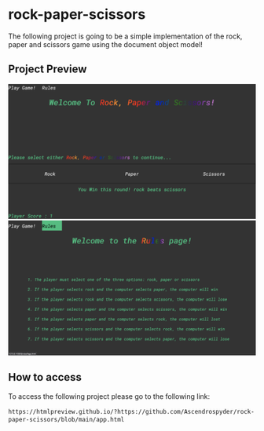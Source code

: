# rock-paper-scissors
The following project is going to be a simple implementation of the rock, paper and scissors game using the document object model! 

## Project Preview 
![alt text](./resources/images/preview.png)
![alt text](./resources/images/preview2.png)

## How to access 
To access the following project please go to the following link:

````
https://htmlpreview.github.io/?https://github.com/Ascendrospyder/rock-paper-scissors/blob/main/app.html

